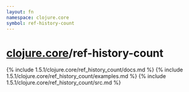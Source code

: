 ```yaml
---
layout: fn
namespace: clojure.core
symbol: ref-history-count
---
```


# [clojure.core](../)/ref-history-count

{% include 1.5.1/clojure.core/ref_history_count/docs.md %}
{% include 1.5.1/clojure.core/ref_history_count/examples.md %}
{% include 1.5.1/clojure.core/ref_history_count/src.md %}

